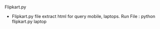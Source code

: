 Flipkart.py

* Flipkart.py file extract html for query mobile, laptops.
  Run File : python flipkart.py laptop
